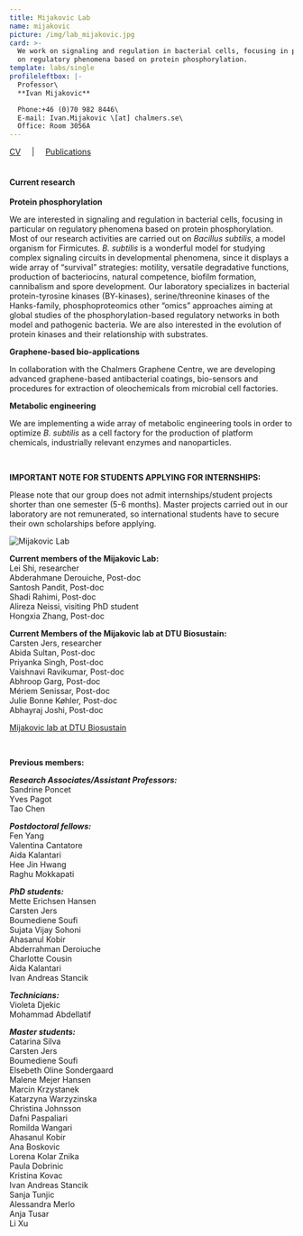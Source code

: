 ```yaml
---
title: Mijakovic Lab
name: mijakovic
picture: /img/lab_mijakovic.jpg
card: >-
  We work on signaling and regulation in bacterial cells, focusing in particular
  on regulatory phenomena based on protein phosphorylation.
template: labs/single
profileleftbox: |-
  Professor\
  **Ivan Mijakovic**

  Phone:+46 (0)70 982 8446\
  E-mail: Ivan.Mijakovic \[at] chalmers.se\
  Office: Room 3056A
---
```

[CV](/img/cv_im1901.pdf) &nbsp;&nbsp;&nbsp;&nbsp;|&nbsp;&nbsp;&nbsp;&nbsp; [Publications](/img/pub_im1906.pdf)
<br/><br/>

#### Current research

**Protein phosphorylation**

We are interested in signaling and regulation in bacterial cells, focusing in particular on regulatory phenomena based on protein phosphorylation. Most of our research activities are carried out on _Bacillus subtilis_, a model organism for Firmicutes. _B. subtilis_ is a wonderful model for studying complex signaling circuits in developmental phenomena, since it displays a wide array of “survival” strategies: motility, versatile degradative functions, production of bacteriocins, natural competence, biofilm formation, cannibalism and spore development. Our laboratory specializes in bacterial protein-tyrosine kinases (BY-kinases), serine/threonine kinases of the Hanks-family, phosphoproteomics other “omics” approaches aiming at global studies of the phosphorylation-based regulatory networks in both model and pathogenic bacteria. We are also interested in the evolution of protein kinases and their relationship with substrates.

**Graphene-based bio-applications**

In collaboration with the Chalmers Graphene Centre, we are developing advanced graphene-based antibacterial coatings, bio-sensors and procedures for extraction of oleochemicals from microbial cell factories.

**Metabolic engineering**

We are implementing a wide array of metabolic engineering tools in order to optimize _B. subtilis_ as a cell factory for the production of platform chemicals, industrially relevant enzymes and nanoparticles.

<br/>

**IMPORTANT NOTE FOR STUDENTS APPLYING FOR INTERNSHIPS:**

Please note that our group does not admit internships/student projects shorter than one semester (5-6 months). Master projects carried out in our laboratory are not remunerated, so international students have to secure their own scholarships before applying.

![Mijakovic Lab](/img/pic_imgroup_720.png)

**Current members of the Mijakovic Lab:**\
Lei Shi, researcher\
Abderahmane Derouiche, Post-doc\
Santosh Pandit, Post-doc\
Shadi Rahimi, Post-doc\
Alireza Neissi, visiting PhD student\
Hongxia Zhang, Post-doc

**Current Members of the Mijakovic lab at DTU Biosustain:**\
Carsten Jers, researcher\
Abida Sultan, Post-doc\
Priyanka Singh, Post-doc\
Vaishnavi Ravikumar, Post-doc\
Abhroop Garg, Post-doc\
Mériem Senissar, Post-doc\
Julie Bonne Køhler, Post-doc\
Abhayraj Joshi, Post-doc

[Mijakovic lab at DTU Biosustain ](http://www.biosustain.dtu.dk/english/research/research-groups/bacterial-signal-transduction)

<br/>

**Previous members:** 	  	 

_**Research Associates/Assistant Professors:**_\
Sandrine Poncet\
Yves Pagot\
Tao Chen  

_**Postdoctoral fellows:**_\
Fen Yang\
Valentina Cantatore\
Aida Kalantari\
Hee Jin Hwang\
Raghu Mokkapati

_**PhD students:**_\
Mette Erichsen Hansen\
Carsten Jers\
Boumediene Soufi\
Sujata Vijay Sohoni\
Ahasanul Kobir\
Abderrahman Deroiuche\
Charlotte Cousin\
Aida Kalantari\
Ivan Andreas Stancik

_**Technicians:**_\
Violeta Djekic\
Mohammad Abdellatif

_**Master students:**_\
Catarina Silva\
Carsten Jers\
Boumediene Soufi\
Elsebeth Oline Sondergaard\
Malene Mejer Hansen\
Marcin Krzystanek\
Katarzyna Warzyzinska\
Christina Johnsson\
Dafni Paspaliari\
Romilda Wangari\
Ahasanul Kobir\
Ana Boskovic\
Lorena Kolar Znika\
Paula Dobrinic\
Kristina Kovac\
Ivan Andreas Stancik\
Sanja Tunjic\
Alessandra Merlo\
Anja Tusar\
Li Xu
